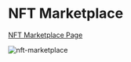 # NFT Marketplace
[NFT Marketplace Page](https://sashanebo.github.io/deploy/)

![nft-marketplace](https://github.com/SashaNebo/portfolio/assets/118817047/be7bc1ba-d710-41ab-9c1c-09eb45684fb6)
